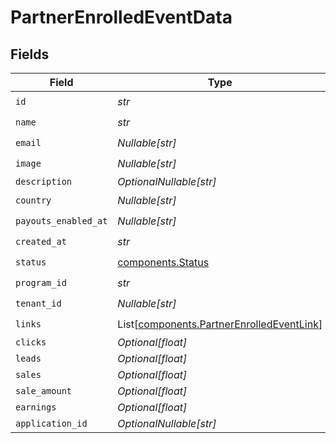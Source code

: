 # PartnerEnrolledEventData


## Fields

| Field                                                                                            | Type                                                                                             | Required                                                                                         | Description                                                                                      |
| ------------------------------------------------------------------------------------------------ | ------------------------------------------------------------------------------------------------ | ------------------------------------------------------------------------------------------------ | ------------------------------------------------------------------------------------------------ |
| `id`                                                                                             | *str*                                                                                            | :heavy_check_mark:                                                                               | N/A                                                                                              |
| `name`                                                                                           | *str*                                                                                            | :heavy_check_mark:                                                                               | N/A                                                                                              |
| `email`                                                                                          | *Nullable[str]*                                                                                  | :heavy_check_mark:                                                                               | N/A                                                                                              |
| `image`                                                                                          | *Nullable[str]*                                                                                  | :heavy_check_mark:                                                                               | N/A                                                                                              |
| `description`                                                                                    | *OptionalNullable[str]*                                                                          | :heavy_minus_sign:                                                                               | N/A                                                                                              |
| `country`                                                                                        | *Nullable[str]*                                                                                  | :heavy_check_mark:                                                                               | N/A                                                                                              |
| `payouts_enabled_at`                                                                             | *Nullable[str]*                                                                                  | :heavy_check_mark:                                                                               | N/A                                                                                              |
| `created_at`                                                                                     | *str*                                                                                            | :heavy_check_mark:                                                                               | N/A                                                                                              |
| `status`                                                                                         | [components.Status](../../models/components/status.md)                                           | :heavy_check_mark:                                                                               | N/A                                                                                              |
| `program_id`                                                                                     | *str*                                                                                            | :heavy_check_mark:                                                                               | N/A                                                                                              |
| `tenant_id`                                                                                      | *Nullable[str]*                                                                                  | :heavy_check_mark:                                                                               | N/A                                                                                              |
| `links`                                                                                          | List[[components.PartnerEnrolledEventLink](../../models/components/partnerenrolledeventlink.md)] | :heavy_check_mark:                                                                               | N/A                                                                                              |
| `clicks`                                                                                         | *Optional[float]*                                                                                | :heavy_minus_sign:                                                                               | N/A                                                                                              |
| `leads`                                                                                          | *Optional[float]*                                                                                | :heavy_minus_sign:                                                                               | N/A                                                                                              |
| `sales`                                                                                          | *Optional[float]*                                                                                | :heavy_minus_sign:                                                                               | N/A                                                                                              |
| `sale_amount`                                                                                    | *Optional[float]*                                                                                | :heavy_minus_sign:                                                                               | N/A                                                                                              |
| `earnings`                                                                                       | *Optional[float]*                                                                                | :heavy_minus_sign:                                                                               | N/A                                                                                              |
| `application_id`                                                                                 | *OptionalNullable[str]*                                                                          | :heavy_minus_sign:                                                                               | N/A                                                                                              |